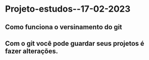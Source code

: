 # Projeto-estudos--17-02-2023

## Como funciona o versinamento do git 

## Com o git você pode guardar seus projetos é fazer alterações.
